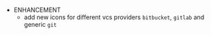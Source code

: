 - ENHANCEMENT
  - add new icons for different vcs providers `bitbucket`, `gitlab`
    and generic `git`
